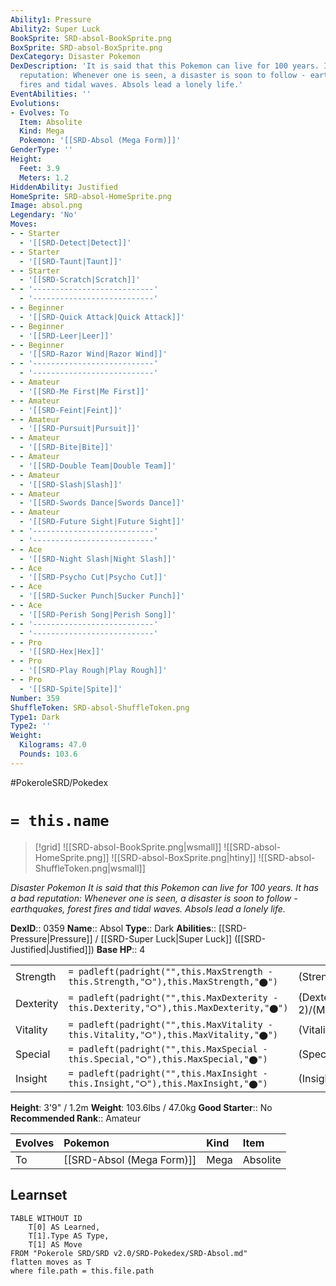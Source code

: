 ```yaml
---
Ability1: Pressure
Ability2: Super Luck
BookSprite: SRD-absol-BookSprite.png
BoxSprite: SRD-absol-BoxSprite.png
DexCategory: Disaster Pokemon
DexDescription: 'It is said that this Pokemon can live for 100 years. It has a bad
  reputation: Whenever one is seen, a disaster is soon to follow - earthquakes, forest
  fires and tidal waves. Absols lead a lonely life.'
EventAbilities: ''
Evolutions:
- Evolves: To
  Item: Absolite
  Kind: Mega
  Pokemon: '[[SRD-Absol (Mega Form)]]'
GenderType: ''
Height:
  Feet: 3.9
  Meters: 1.2
HiddenAbility: Justified
HomeSprite: SRD-absol-HomeSprite.png
Image: absol.png
Legendary: 'No'
Moves:
- - Starter
  - '[[SRD-Detect|Detect]]'
- - Starter
  - '[[SRD-Taunt|Taunt]]'
- - Starter
  - '[[SRD-Scratch|Scratch]]'
- - '---------------------------'
  - '---------------------------'
- - Beginner
  - '[[SRD-Quick Attack|Quick Attack]]'
- - Beginner
  - '[[SRD-Leer|Leer]]'
- - Beginner
  - '[[SRD-Razor Wind|Razor Wind]]'
- - '---------------------------'
  - '---------------------------'
- - Amateur
  - '[[SRD-Me First|Me First]]'
- - Amateur
  - '[[SRD-Feint|Feint]]'
- - Amateur
  - '[[SRD-Pursuit|Pursuit]]'
- - Amateur
  - '[[SRD-Bite|Bite]]'
- - Amateur
  - '[[SRD-Double Team|Double Team]]'
- - Amateur
  - '[[SRD-Slash|Slash]]'
- - Amateur
  - '[[SRD-Swords Dance|Swords Dance]]'
- - Amateur
  - '[[SRD-Future Sight|Future Sight]]'
- - '---------------------------'
  - '---------------------------'
- - Ace
  - '[[SRD-Night Slash|Night Slash]]'
- - Ace
  - '[[SRD-Psycho Cut|Psycho Cut]]'
- - Ace
  - '[[SRD-Sucker Punch|Sucker Punch]]'
- - Ace
  - '[[SRD-Perish Song|Perish Song]]'
- - '---------------------------'
  - '---------------------------'
- - Pro
  - '[[SRD-Hex|Hex]]'
- - Pro
  - '[[SRD-Play Rough|Play Rough]]'
- - Pro
  - '[[SRD-Spite|Spite]]'
Number: 359
ShuffleToken: SRD-absol-ShuffleToken.png
Type1: Dark
Type2: ''
Weight:
  Kilograms: 47.0
  Pounds: 103.6
---
```


#PokeroleSRD/Pokedex

# `= this.name`

> [!grid]
> ![[SRD-absol-BookSprite.png|wsmall]]
> ![[SRD-absol-HomeSprite.png]]
> ![[SRD-absol-BoxSprite.png|htiny]]
> ![[SRD-absol-ShuffleToken.png|wsmall]]


*Disaster Pokemon*
*It is said that this Pokemon can live for 100 years. It has a bad reputation: Whenever one is seen, a disaster is soon to follow - earthquakes, forest fires and tidal waves. Absols lead a lonely life.*

**DexID**:: 0359
**Name**:: Absol
**Type**:: Dark
**Abilities**:: [[SRD-Pressure|Pressure]] / [[SRD-Super Luck|Super Luck]] ([[SRD-Justified|Justified]])
**Base HP**:: 4

|           |                                                                                        |                                          |
| --------- | -------------------------------------------------------------------------------------- | ---------------------------------------- |
| Strength  | `= padleft(padright("",this.MaxStrength - this.Strength,"⭘"),this.MaxStrength,"⬤")`    | (Strength::3)/(MaxStrength::7)   |
| Dexterity | `= padleft(padright("",this.MaxDexterity - this.Dexterity,"⭘"),this.MaxDexterity,"⬤")` | (Dexterity:: 2)/(MaxDexterity::5) |
| Vitality  | `= padleft(padright("",this.MaxVitality - this.Vitality,"⭘"),this.MaxVitality,"⬤")`    | (Vitality::2)/(MaxVitality::4)   |
| Special   | `= padleft(padright("",this.MaxSpecial - this.Special,"⭘"),this.MaxSpecial,"⬤")`       | (Special::2)/(MaxSpecial::5)     |
| Insight   | `= padleft(padright("",this.MaxInsight - this.Insight,"⭘"),this.MaxInsight,"⬤")`       | (Insight::2)/(MaxInsight::4)     |

**Height**: 3'9" / 1.2m
**Weight**: 103.6lbs / 47.0kg
**Good Starter**:: No
**Recommended Rank**:: Amateur

| Evolves   | Pokemon                   | Kind   | Item     |
|:----------|:--------------------------|:-------|:---------|
| To        | [[SRD-Absol (Mega Form)]] | Mega   | Absolite |

## Learnset

```dataview
TABLE WITHOUT ID
    T[0] AS Learned,
    T[1].Type AS Type,
    T[1] AS Move
FROM "Pokerole SRD/SRD v2.0/SRD-Pokedex/SRD-Absol.md"
flatten moves as T
where file.path = this.file.path
```
